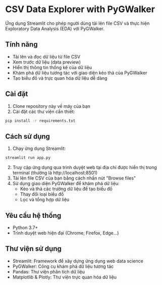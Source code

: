 # CSV Data Explorer with PyGWalker

Ứng dụng Streamlit cho phép người dùng tải lên file CSV và thực hiện Exploratory Data Analysis (EDA) với PyGWalker.

## Tính năng

- Tải lên và đọc dữ liệu từ file CSV
- Xem trước dữ liệu (data preview)
- Hiển thị thông tin thống kê của dữ liệu
- Khám phá dữ liệu tương tác với giao diện kéo thả của PyGWalker
- Tạo biểu đồ và trực quan hóa dữ liệu dễ dàng

## Cài đặt

1. Clone repository này về máy của bạn
2. Cài đặt các thư viện cần thiết:

```bash
pip install -r requirements.txt
```

## Cách sử dụng

1. Chạy ứng dụng Streamlit:

```bash
streamlit run app.py
```

2. Truy cập ứng dụng qua trình duyệt web tại địa chỉ được hiển thị trong terminal (thường là http://localhost:8501)
3. Tải lên file CSV của bạn bằng cách nhấn nút "Browse files"
4. Sử dụng giao diện PyGWalker để khám phá dữ liệu:
   - Kéo và thả các trường dữ liệu để tạo biểu đồ
   - Thay đổi loại biểu đồ
   - Lọc và tổng hợp dữ liệu

## Yêu cầu hệ thống

- Python 3.7+
- Trình duyệt web hiện đại (Chrome, Firefox, Edge...)

## Thư viện sử dụng

- Streamlit: Framework để xây dựng ứng dụng web data science
- PyGWalker: Công cụ khám phá dữ liệu tương tác
- Pandas: Thư viện phân tích dữ liệu
- Matplotlib & Plotly: Thư viện trực quan hóa dữ liệu 